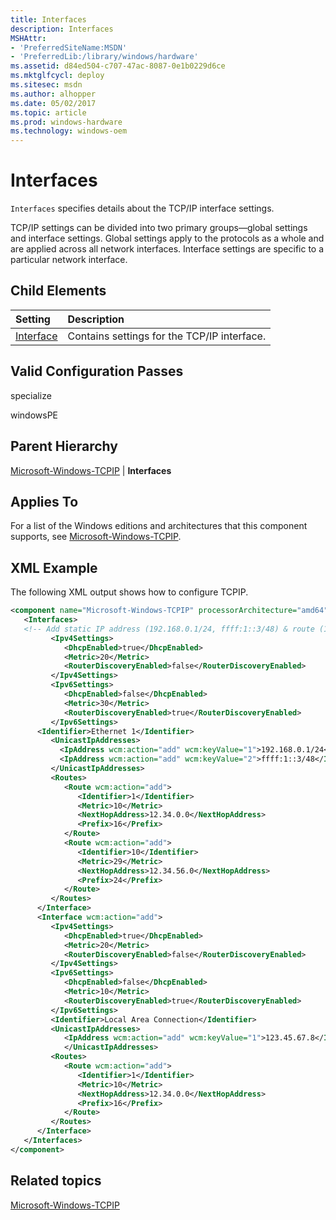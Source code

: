 ```yaml
---
title: Interfaces
description: Interfaces
MSHAttr:
- 'PreferredSiteName:MSDN'
- 'PreferredLib:/library/windows/hardware'
ms.assetid: d84ed504-c707-47ac-8087-0e1b0229d6ce
ms.mktglfcycl: deploy
ms.sitesec: msdn
ms.author: alhopper
ms.date: 05/02/2017
ms.topic: article
ms.prod: windows-hardware
ms.technology: windows-oem
---
```

# Interfaces

`Interfaces` specifies details about the TCP/IP interface settings.

TCP/IP settings can be divided into two primary groups—global settings and interface settings. Global settings apply to the protocols as a whole and are applied across all network interfaces. Interface settings are specific to a particular network interface.

## Child Elements

| Setting                 | Description                                                                           |
|:------------------------|:--------------------------------------------------------------------------------------|
| [Interface](microsoft-windows-tcpip-interfaces-interface.md) | Contains settings for the TCP/IP interface. |

## Valid Configuration Passes

specialize

windowsPE

## Parent Hierarchy

[Microsoft-Windows-TCPIP](microsoft-windows-tcpip.md) | **Interfaces**

## Applies To

For a list of the Windows editions and architectures that this component supports, see [Microsoft-Windows-TCPIP](microsoft-windows-tcpip.md).

## XML Example

The following XML output shows how to configure TCPIP.

```XML
<component name="Microsoft-Windows-TCPIP" processorArchitecture="amd64" publicKeyToken="31bf3856ad364e35" language="neutral" versionScope="nonSxS" xmlns:wcm="http://schemas.microsoft.com/WMIConfig/2002/State" xmlns:xsi="http://www.w3.org/2001/XMLSchema-instance">
   <Interfaces>
   <!-- Add static IP address (192.168.0.1/24, ffff:1::3/48) & route (12.34.0.0/16) to interface with identifier "Ethernet 1" -->      <Interface wcm:action="add">
         <Ipv4Settings>
            <DhcpEnabled>true</DhcpEnabled>
            <Metric>20</Metric>
            <RouterDiscoveryEnabled>false</RouterDiscoveryEnabled>
         </Ipv4Settings>
         <Ipv6Settings>
            <DhcpEnabled>false</DhcpEnabled>
            <Metric>30</Metric>
            <RouterDiscoveryEnabled>true</RouterDiscoveryEnabled>
         </Ipv6Settings>
      <Identifier>Ethernet 1</Identifier>
         <UnicastIpAddresses>
           <IpAddress wcm:action="add" wcm:keyValue="1">192.168.0.1/24</IpAddress>
           <IpAddress wcm:action="add" wcm:keyValue="2">ffff:1::3/48</IpAddress>
         </UnicastIpAddresses>
         <Routes>
            <Route wcm:action="add">
               <Identifier>1</Identifier>
               <Metric>10</Metric>
               <NextHopAddress>12.34.0.0</NextHopAddress>
               <Prefix>16</Prefix>
            </Route>
            <Route wcm:action="add">
               <Identifier>10</Identifier>
               <Metric>29</Metric>
               <NextHopAddress>12.34.56.0</NextHopAddress>
               <Prefix>24</Prefix>
            </Route>
         </Routes>
      </Interface>
      <Interface wcm:action="add">
         <Ipv4Settings>
            <DhcpEnabled>true</DhcpEnabled>
            <Metric>20</Metric>
            <RouterDiscoveryEnabled>false</RouterDiscoveryEnabled>
         </Ipv4Settings>
         <Ipv6Settings>
            <DhcpEnabled>false</DhcpEnabled>
            <Metric>10</Metric>
            <RouterDiscoveryEnabled>true</RouterDiscoveryEnabled>
         </Ipv6Settings>
         <Identifier>Local Area Connection</Identifier>
         <UnicastIpAddresses>
            <IpAddress wcm:action="add" wcm:keyValue="1">123.45.67.8</IpAddress>
            </UnicastIpAddresses>
         <Routes>
            <Route wcm:action="add">
               <Identifier>1</Identifier>
               <Metric>10</Metric>
               <NextHopAddress>12.34.0.0</NextHopAddress>
               <Prefix>16</Prefix>
            </Route>
         </Routes>
      </Interface>
   </Interfaces>
</component>
```

## Related topics

[Microsoft-Windows-TCPIP](microsoft-windows-tcpip.md)